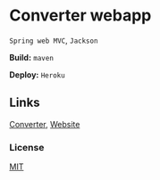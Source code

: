 # Converter webapp
`Spring web MVC`, `Jackson`

**Build:** `maven`

**Deploy:** `Heroku`

## Links
[Converter](https://github.com/EgorKrivosheev/converter "EgorKrivosheev/converter"),
[Website](https://convert3r.herokuapp.com/ "convert3r.herokuapp.com")

### License
[MIT](https://github.com/EgorKrivosheev/converter.app/blob/master/LICENSE)
